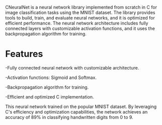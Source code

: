 
CNeuralNet is a neural network library implemented from scratch in C for image classification tasks using the MNIST dataset. The library provides tools to build, train, and evaluate neural networks, and it is optimized for efficient performance.
The neural network architecture includes fully connected layers with customizable activation functions, and it uses the backpropagation algorithm for training.


# Features

  -Fully connected neural network with customizable architecture.
  
  -Activation functions: Sigmoid and Softmax.
  
  -Backpropagation algorithm for training.
  
  -Efficient and optimized C implementation.


This neural network trained on the popular MNIST dataset. By leveraging C's efficiency and optimization capabilities, the network achieves an accuracy of 89% in classifying handwritten digits from 0 to 9. 

    
